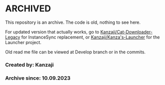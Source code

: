 # ARCHIVED
This repository is an archive. The code is old, nothing to see here.

For updated version that actually works, go to [Kanzaji/Cat-Downloader-Legacy](https://github.com/Kanzaji/Cat-Downloader-Legacy) for InstanceSync replacement, or [Kanzaji/Kanza's-Launcher](https://github.com/Kanzaji/Kanza's-Launcher) for the Launcher project.

Old read me file can be viewed at Develop branch or in the commits.

### Created by: Kanzaji
### Archive since: 10.09.2023
